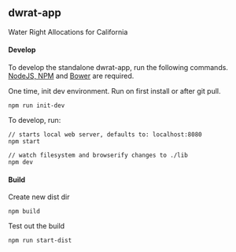 ## dwrat-app
Water Right Allocations for California

#### Develop
To develop the standalone dwrat-app, run the following commands.  [NodeJS, NPM](http://nodejs.org) and [Bower](http://bower.io) are required.

One time, init dev environment.  Run on first install or after git pull.
```
npm run init-dev
```

To develop, run:
```
// starts local web server, defaults to: localhost:8080
npm start

// watch filesystem and browserify changes to ./lib
npm dev
```

#### Build
Create new dist dir

```
npm build
```

Test out the build
```
npm run start-dist
```
